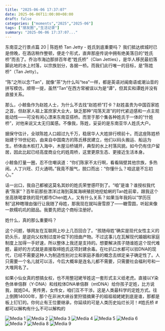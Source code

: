 ```yaml
---
title: "2025-06-06 17:37:07"
date: 2025-06-06T11:00:00+08:00
draft: false
categories: ["moments","2025","2025-06"]
tags: ["朋友圈","生活记录"]
summary: "2025-06-06 17:37:07..."
---
```


东南亚之行景点篇 20 | 陈姓桥 Tan Jetty - 姓氏到底重要吗？
​
​我们抵达槟城时已是傍晚，在酒店稍作整顿，便走个形式，直奔那座传说中拥有绝美落日的“姓氏桥”而去了。乔治市海边那排百年老“姓氏桥”（Clan Jetties），是华人移民最初落脚此地的水上村落，以宗族划分，各据一桥。而我们此行唯一的目标，是“陈姓桥”（Tan Jetty）。

“陈”之所以念“Tan”，就像“茶”为什么叫“tea”一样，都是英语对闽南语或潮汕音的拼写模仿。顺带一提，虽然“Tan”在西方常被误以为是“谭”，但其实和谭姓并没有直接关系。

那么，小鲸鱼作为赵姓人士，为什么不去找“赵姓桥”打卡？赵姓虽贵为中国百家姓之首，但赵家人祖上富庶家大业大，缺乏那种“闯荡天涯”的时代紧迫感和一点主观能动性——可没有闲心漂来东南亚搭桥。而至于那个集各种姓氏于一体的“什姓桥”，对他来说又太无归属感。不像我，陈姓，妥妥的是东南亚华人姓氏大户。

据保守估计，全球陈姓人口超过九千万，稳居华人大姓排行榜前十。而这座陈姓桥始建于19世纪初，由来自中国南方的陈氏移民建立，他们以码头搬运、船运为生。桥体由木桩打入海中，木屋沿桥铺开，典型的水上村落风貌。如今仍有住户留居，因此比起已经高度商业化的姓周桥，这里更原生态、更接近生活本身。

小鲸鱼打量一圈，忍不住嘲讽道：“你们陈家不太行啊，看看隔壁其他宗族，多热闹。人丁兴旺、灯火通明。”我竟不服气，脱口而出：“你懂什么？咱这是不忘初心。”

话一出口，我自己都被这莫名其妙的姓氏荣誉感吓到了。“咱”是谁？谁授权我代表“陈家”？百年前那些漂洋过海到英属海峡殖民地挖蛤蜊的Tan姓前辈，跟我这个坐高铁喝拿铁的现代都市Chen姓人，又有什么关系？如果当年我妈以“学历压制”这种瞎理由强行让我随了母姓，那我现在就叫唐雪原了——糖雪圆，听起来像一款糯叽叽的甜品。我要先把这个商标注册好。

姓什么，真的那么重要吗？

这个问题，够网友在互联网上吵上几百回合了。“孩随母姓”确实是现代女性主义的奶头乐，是逆向父权制过度补偿下的扭曲产物。不过这事儿在瓦解现代婚姻和家庭制度上加得一手好速，所以整体上我还是支持的。想要解决孩子随谁姓这个现代难题，最好的方式就是直接取缔姓氏这项封建余毒。在吐扒口水都可以验DNA的现代，已经不需要这种人为制造性别对立和家庭矛盾的概念去绑定亲子确定性了。人只需要一个名儿就可以活，今后大概率是连名儿都不需要，只需要社会福利号和一大堆网名了。

如果小仙女真的想搞女权，也不用整冠姥爷姓这一套形式主义纸老虎。直接以Y染色体单倍群（Y-DNA）和线粒体DNA单倍群（mtDNA）给你孩子定姓，比方说我，就姓D4。男传男，女传女，咱们互不干涉。这是人类最科学的定姓方式。往上倒腾14000年，那个在非洲大峡谷里狩猎摘果子的祖祖祖姥姥到底是谁，那都是板上钉钉的。你何止有王位要继承，你延续的可是人类历史灿烂长河！
​
​#姓氏桥
​#都可以解构有什么不可以解构的

![Media 1](/Moments/photos/2025-06-06/202506061737070.jpg)
![Media 2](/Moments/photos/2025-06-06/202506061737071.jpg)
![Media 3](/Moments/photos/2025-06-06/202506061737072.jpg)
![Media 4](/Moments/photos/2025-06-06/202506061737073.jpg)
![Media 5](/Moments/photos/2025-06-06/202506061737074.jpg)
![Media 6](/Moments/photos/2025-06-06/202506061737075.jpg)
![Media 7](/Moments/photos/2025-06-06/202506061737076.jpg)
![Media 8](/Moments/photos/2025-06-06/202506061737077.jpg)
![Media 9](/Moments/photos/2025-06-06/202506061737078.jpg)

